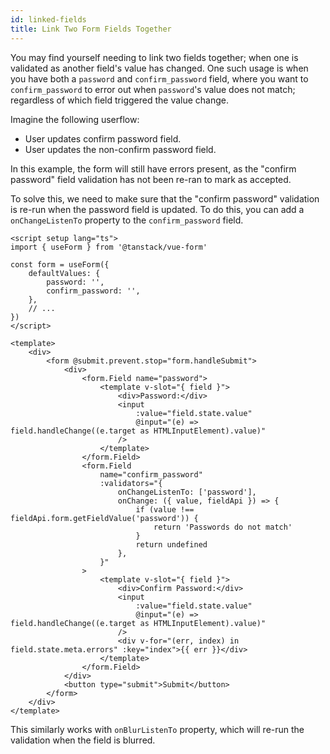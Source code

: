 ```yaml
---
id: linked-fields
title: Link Two Form Fields Together
---
```


You may find yourself needing to link two fields together; when one is validated as another field's value has changed.
One such usage is when you have both a `password` and `confirm_password` field,
where you want to `confirm_password` to error out when `password`'s value does not match;
regardless of which field triggered the value change.

Imagine the following userflow:

- User updates confirm password field.
- User updates the non-confirm password field.

In this example, the form will still have errors present,
as the "confirm password" field validation has not been re-ran to mark as accepted.

To solve this, we need to make sure that the "confirm password" validation is re-run when the password field is updated.
To do this, you can add a `onChangeListenTo` property to the `confirm_password` field.

```vue
<script setup lang="ts">
import { useForm } from '@tanstack/vue-form'

const form = useForm({
    defaultValues: {
        password: '',
        confirm_password: '',
    },
    // ...
})
</script>

<template>
    <div>
        <form @submit.prevent.stop="form.handleSubmit">
            <div>
                <form.Field name="password">
                    <template v-slot="{ field }">
                        <div>Password:</div>
                        <input 
                            :value="field.state.value"
                            @input="(e) => field.handleChange((e.target as HTMLInputElement).value)" 
                        />
                    </template>
                </form.Field>
                <form.Field 
                    name="confirm_password" 
                    :validators="{
                        onChangeListenTo: ['password'],
                        onChange: ({ value, fieldApi }) => {
                            if (value !== fieldApi.form.getFieldValue('password')) {
                                return 'Passwords do not match'
                            }
                            return undefined
                        },
                    }"
                >
                    <template v-slot="{ field }">
                        <div>Confirm Password:</div>
                        <input 
                            :value="field.state.value"
                            @input="(e) => field.handleChange((e.target as HTMLInputElement).value)" 
                        />
                        <div v-for="(err, index) in field.state.meta.errors" :key="index">{{ err }}</div>
                    </template>
                </form.Field>
            </div>
            <button type="submit">Submit</button>
        </form>
    </div>
</template>
```

This similarly works with `onBlurListenTo` property, which will re-run the validation when the field is blurred.
